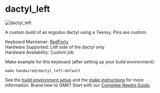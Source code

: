 # dactyl_left

![dactyl_left](https://i.imgur.com/PYL3Ca2.png)

A custom build of an ergodox dactyl using a Teensy. Pins are custom.

Keyboard Maintainer: [RedForty](https://github.com/RedForty)  
Hardware Supported: Left side of the dactyl only  
Hardware Availability: Custom job

Make example for this keyboard (after setting up your build environment):

    make handwired/dactyl_left:default

See the [build environment setup](https://docs.qmk.fm/#/getting_started_build_tools) and the [make instructions](https://docs.qmk.fm/#/getting_started_make_guide) for more information. Brand new to QMK? Start with our [Complete Newbs Guide](https://docs.qmk.fm/#/newbs).
